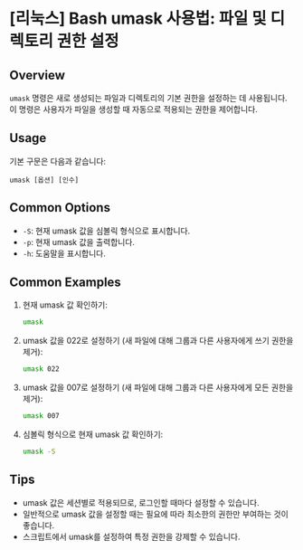 # [리눅스] Bash umask 사용법: 파일 및 디렉토리 권한 설정

## Overview
`umask` 명령은 새로 생성되는 파일과 디렉토리의 기본 권한을 설정하는 데 사용됩니다. 이 명령은 사용자가 파일을 생성할 때 자동으로 적용되는 권한을 제어합니다.

## Usage
기본 구문은 다음과 같습니다:
```
umask [옵션] [인수]
```

## Common Options
- `-S`: 현재 umask 값을 심볼릭 형식으로 표시합니다.
- `-p`: 현재 umask 값을 출력합니다.
- `-h`: 도움말을 표시합니다.

## Common Examples
1. 현재 umask 값 확인하기:
   ```bash
   umask
   ```

2. umask 값을 022로 설정하기 (새 파일에 대해 그룹과 다른 사용자에게 쓰기 권한을 제거):
   ```bash
   umask 022
   ```

3. umask 값을 007로 설정하기 (새 파일에 대해 그룹과 다른 사용자에게 모든 권한을 제거):
   ```bash
   umask 007
   ```

4. 심볼릭 형식으로 현재 umask 값 확인하기:
   ```bash
   umask -S
   ```

## Tips
- umask 값은 세션별로 적용되므로, 로그인할 때마다 설정할 수 있습니다.
- 일반적으로 umask 값을 설정할 때는 필요에 따라 최소한의 권한만 부여하는 것이 좋습니다.
- 스크립트에서 umask를 설정하여 특정 권한을 강제할 수 있습니다.